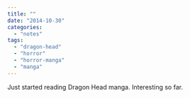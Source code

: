 ```yaml
---
title: ""
date: "2014-10-30"
categories: 
  - "notes"
tags: 
  - "dragon-head"
  - "horror"
  - "horror-manga"
  - "manga"
---
```


Just started reading Dragon Head manga. Interesting so far.
